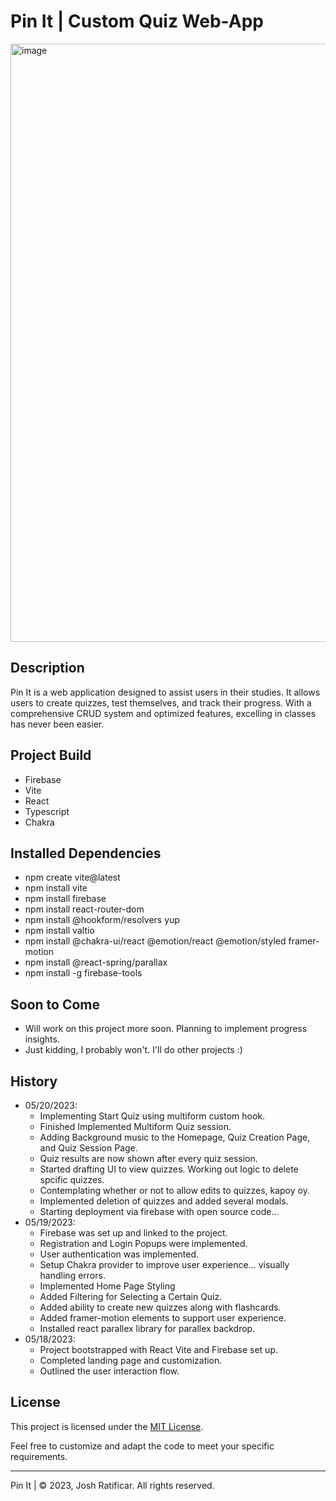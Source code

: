 # Pin It | Custom Quiz Web-App 

<img width="957" alt="image" src="https://github.com/not-joosh/Pin-It/assets/105687297/23c224a9-9455-4f8b-843c-8a510aa30f76">


## Description
Pin It is a web application designed to assist users in their studies. It allows users to create quizzes, test themselves, and track their progress. With a comprehensive CRUD system and optimized features, excelling in classes has never been easier.

## Project Build
- Firebase
- Vite
- React
- Typescript
- Chakra

## Installed Dependencies
- npm create vite@latest
- npm install vite
- npm install firebase
- npm install react-router-dom
- npm install @hookform/resolvers yup
- npm install valtio
- npm install @chakra-ui/react @emotion/react @emotion/styled framer-motion
- npm install @react-spring/parallax
- npm install -g firebase-tools
## Soon to Come
- Will work on this project more soon. Planning to implement progress insights.
- Just kidding, I probably won't. I'll do other projects :)

## History
- 05/20/2023:
  - Implementing Start Quiz using multiform custom hook.
  - Finished Implemented Multiform Quiz session.
  - Adding Background music to the Homepage, Quiz Creation Page, and Quiz Session Page.
  - Quiz results are now shown after every quiz session.
  - Started drafting UI to view quizzes. Working out logic to delete spcific quizzes.
  - Contemplating whether or not to allow edits to quizzes, kapoy oy.
  - Implemented deletion of quizzes and added several modals.
  - Starting deployment via firebase with open source code...
- 05/19/2023:
  - Firebase was set up and linked to the project.
  - Registration and Login Popups were implemented.
  - User authentication was implemented.
  - Setup Chakra provider to improve user experience... visually handling errors.
  - Implemented Home Page Styling
  - Added Filtering for Selecting a Certain Quiz.
  - Added ability to create new quizzes along with flashcards.
  - Added framer-motion elements to support user experience.
  - Installed react parallex library for parallex backdrop.
- 05/18/2023:
  - Project bootstrapped with React Vite and Firebase set up.
  - Completed landing page and customization.
  - Outlined the user interaction flow.

## License

This project is licensed under the [MIT License](LICENSE).

Feel free to customize and adapt the code to meet your specific requirements.


---

Pin It | © 2023, Josh Ratificar. All rights reserved.
